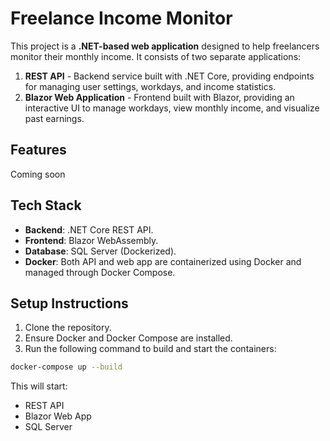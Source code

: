 # Freelance Income Monitor

This project is a **.NET-based web application** designed to help freelancers monitor their monthly income. It consists of two separate applications:

1. **REST API** - Backend service built with .NET Core, providing endpoints for managing user settings, workdays, and income statistics.
2. **Blazor Web Application** - Frontend built with Blazor, providing an interactive UI to manage workdays, view monthly income, and visualize past earnings.

## Features

Coming soon

## Tech Stack
- **Backend**: .NET Core REST API.
- **Frontend**: Blazor WebAssembly.
- **Database**: SQL Server (Dockerized).
- **Docker**: Both API and web app are containerized using Docker and managed through Docker Compose.

## Setup Instructions
1. Clone the repository.
2. Ensure Docker and Docker Compose are installed.
3. Run the following command to build and start the containers:

```bash
docker-compose up --build
```
This will start:

- REST API
- Blazor Web App
- SQL Server
